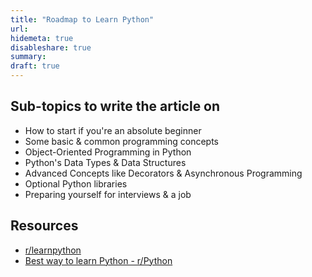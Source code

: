 ```yaml
---
title: "Roadmap to Learn Python"
url:
hidemeta: true
disableshare: true
summary:
draft: true
---
```


## Sub-topics to write the article on

- How to start if you're an absolute beginner
- Some basic & common programming concepts
- Object-Oriented Programming in Python
- Python's Data Types & Data Structures
- Advanced Concepts like Decorators & Asynchronous Programming
- Optional Python libraries
- Preparing yourself for interviews & a job

## Resources

- [r/learnpython](https://www.reddit.com/r/learnpython/)
- [Best way to learn Python -
  r/Python](https://www.reddit.com/r/Python/comments/c627y2/best_way_to_learn_python_stepbystep_guide/)
